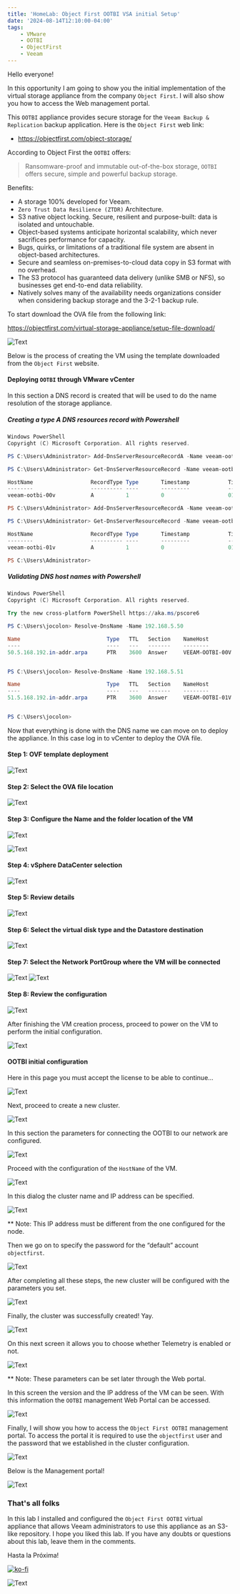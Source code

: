 ```yaml
---
title: 'HomeLab: Object First OOTBI VSA initial Setup'
date: '2024-08-14T12:10:00-04:00'
tags:
    - VMware
    - OOTBI
    - ObjectFirst
    - Veeam
---
```


Hello everyone!

In this opportunity I am going to show you the initial implementation of the virtual storage appliance from the company `Object First`. I will also show you how to access the Web management portal.

This `OOTBI` appliance provides secure storage for the `Veeam Backup & Replication` backup application. Here is the `Object First` web link:

- <https://objectfirst.com/object-storage/>

According to Object First the `OOTBI` offers:

> Ransomware-proof and immutable out-of-the-box storage, `OOTBI` offers secure, simple and powerful backup storage.

Benefits:

- A storage 100% developed for Veeam.
- `Zero Trust Data Resilience (ZTDR)` Architecture.
- S3 native object locking. Secure, resilient and purpose-built: data is isolated and untouchable.
- Object-based systems anticipate horizontal scalability, which never sacrifices performance for capacity.
- Bugs, quirks, or limitations of a traditional file system are absent in object-based architectures.
- Secure and seamless on-premises-to-cloud data copy in S3 format with no overhead.
- The S3 protocol has guaranteed data delivery (unlike SMB or NFS), so businesses get end-to-end data reliability.
- Natively solves many of the availability needs organizations consider when considering backup storage and the 3-2-1 backup rule.

To start download the OVA file from the following link:

<https://objectfirst.com/virtual-storage-appliance/setup-file-download/>

![Text](/img/2024/homelab-ootbi-initial-setup/OOTBI-00.webp)

Below is the process of creating the VM using the template downloaded from the `Object First` website.

#### Deploying `OOTBI` through VMware vCenter

In this section a DNS record is created that will be used to do the name resolution of the storage appliance.

##### Creating a type A DNS resources record with Powershell

```powershell
Windows PowerShell
Copyright (C) Microsoft Corporation. All rights reserved.

PS C:\Users\Administrator> Add-DnsServerResourceRecordA -Name veeam-ootbi-00v -IPv4Address 192.168.5.51 -ZoneName pharmax.local -CreatePtr -AllowUpdateAny

PS C:\Users\Administrator> Get-DnsServerResourceRecord -Name veeam-ootbi-00v -ZoneName pharmax.local

HostName                  RecordType Type       Timestamp            TimeToLive      RecordData
--------                  ---------- ----       ---------            ----------      ----------
veeam-ootbi-00v           A          1          0                    01:00:00        192.168.5.50

PS C:\Users\Administrator> Add-DnsServerResourceRecordA -Name veeam-ootbi-01v -IPv4Address 192.168.5.51 -ZoneName pharmax.local -CreatePtr -AllowUpdateAny

PS C:\Users\Administrator> Get-DnsServerResourceRecord -Name veeam-ootbi-01v -ZoneName pharmax.local

HostName                  RecordType Type       Timestamp            TimeToLive      RecordData
--------                  ---------- ----       ---------            ----------      ----------
veeam-ootbi-01v           A          1          0                    01:00:00        192.168.5.51

PS C:\Users\Administrator>
```

##### Validating DNS host names with Powershell

```powershell
Windows PowerShell
Copyright (C) Microsoft Corporation. All rights reserved.

Try the new cross-platform PowerShell https://aka.ms/pscore6

PS C:\Users\jocolon> Resolve-DnsName -Name 192.168.5.50

Name                           Type   TTL   Section    NameHost
----                           ----   ---   -------    --------
50.5.168.192.in-addr.arpa      PTR    3600  Answer     VEEAM-OOTBI-00V.pharmax.local


PS C:\Users\jocolon> Resolve-DnsName -Name 192.168.5.51

Name                           Type   TTL   Section    NameHost
----                           ----   ---   -------    --------
51.5.168.192.in-addr.arpa      PTR    3600  Answer     VEEAM-OOTBI-01V.pharmax.local


PS C:\Users\jocolon>
```

Now that everything is done with the DNS name we can move on to deploy the appliance. In this case log in to vCenter to deploy the OVA file.

#### Step 1: OVF template deployment

![Text](/img/2024/homelab-ootbi-initial-setup/OOTBI-01.webp)

#### Step 2: Select the OVA file location

![Text](/img/2024/homelab-ootbi-initial-setup/OOTBI-02.webp)

#### Step 3: Configure the Name and the folder location of the VM

![Text](/img/2024/homelab-ootbi-initial-setup/OOTBI-11.webp)

![Text](/img/2024/homelab-ootbi-initial-setup/OOTBI-03.webp)

#### Step 4: vSphere DataCenter selection

![Text](/img/2024/homelab-ootbi-initial-setup/OOTBI-04.webp)

#### Step 5: Review details

![Text](/img/2024/homelab-ootbi-initial-setup/OOTBI-05.webp)

#### Step 6: Select the virtual disk type and the Datastore destination

![Text](/img/2024/homelab-ootbi-initial-setup/OOTBI-06.webp)

#### Step 7: Select the Network PortGroup where the VM will be connected

![Text](/img/2024/homelab-ootbi-initial-setup/OOTBI-07.webp)
![Text](/img/2024/homelab-ootbi-initial-setup/OOTBI-08.webp)

#### Step 8: Review the configuration

![Text](/img/2024/homelab-ootbi-initial-setup/OOTBI-09.webp)

After finishing the VM creation process, proceed to power on the VM to perform the initial configuration.

![Text](/img/2024/homelab-ootbi-initial-setup/OOTBI-12.webp)

#### OOTBI initial configuration

Here in this page you must accept the license to be able to continue...

![Text](/img/2024/homelab-ootbi-initial-setup/OOTBI-14.webp)

Next, proceed to create a new cluster.

![Text](/img/2024/homelab-ootbi-initial-setup/OOTBI-15.webp)

In this section the parameters for connecting the OOTBI to our network are configured.

![Text](/img/2024/homelab-ootbi-initial-setup/OOTBI-16.webp)

Proceed with the configuration of the `HostName` of the VM.

![Text](/img/2024/homelab-ootbi-initial-setup/OOTBI-17.webp)

In this dialog the cluster name and IP address can be specified.

![Text](/img/2024/homelab-ootbi-initial-setup/OOTBI-20.webp)

** Note: This IP address must be different from the one configured for the node.

Then we go on to specify the password for the “default” account `objectfirst`.

![Text](/img/2024/homelab-ootbi-initial-setup/OOTBI-21.webp)

After completing all these steps, the new cluster will be configured with the parameters you set.

![Text](/img/2024/homelab-ootbi-initial-setup/OOTBI-22.webp)

Finally, the cluster was successfully created! Yay.

![Text](/img/2024/homelab-ootbi-initial-setup/OOTBI-23.webp)

On this next screen it allows you to choose whether Telemetry is enabled or not.

![Text](/img/2024/homelab-ootbi-initial-setup/OOTBI-24.webp)

** Note: These parameters can be set later through the Web portal.

In this screen the version and the IP address of the VM can be seen. With this information the `OOTBI` management Web Portal can be accessed.

![Text](/img/2024/homelab-ootbi-initial-setup/OOTBI-28.webp)

Finally, I will show you how to access the `Object First OOTBI` management portal. To access the portal it is required to use the `objectfirst` user and the password that we established in the cluster configuration.

![Text](/img/2024/homelab-ootbi-initial-setup/OOTBI-26.webp)

Below is the Management portal!

![Text](/img/2024/homelab-ootbi-initial-setup/OOTBI-27.webp)

### That's all folks

In this lab I installed and configured the `Object First OOTBI` virtual appliance that allows Veeam administrators to use this appliance as an S3-like repository. I hope you liked this lab. If you have any doubts or questions about this lab, leave them in the comments.

Hasta la Próxima!

[![ko-fi](https://ko-fi.com/img/githubbutton_sm.svg)](https://ko-fi.com/F1F8DEV80)

![Text](/img/hasta-luego-5937ba.webp#center)
